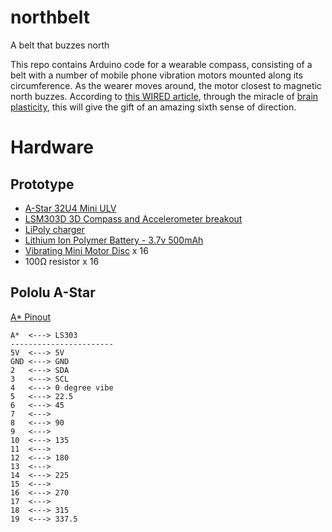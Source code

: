 northbelt
=========

A belt that buzzes north

This repo contains Arduino code for a wearable compass, consisting of a belt with a number of mobile phone vibration motors mounted along its circumference.  As the wearer moves around, the motor closest to magnetic north buzzes.  According to [this WIRED article](http://archive.wired.com/wired/archive/15.04/esp.html), through the miracle of [brain plasticity](http://en.wikipedia.org/wiki/Neuroplasticity), this will give the gift of an amazing sixth sense of direction.

Hardware
========

Prototype
---------
 * [A-Star 32U4 Mini ULV](http://www.pololu.com/product/3102)
 * [LSM303D 3D Compass and Accelerometer breakout](http://www.pololu.com/product/2127)
 * [LiPoly charger](http://www.adafruit.com/products/259)
 * [Lithium Ion Polymer Battery - 3.7v 500mAh](http://www.adafruit.com/products/1578)
 * [Vibrating Mini Motor Disc](http://www.adafruit.com/products/1201) x 16
 * 100Ω resistor x 16

Pololu A-Star
-------------

[A* Pinout](http://www.pololu.com/file/0J784/a-star-32u4-mini-pinout.pdf)

    A*  <---> LS303
    -----------------------
    5V  <---> 5V
    GND <---> GND
    2   <---> SDA
    3   <---> SCL
    4   <---> 0 degree vibe
    5   <---> 22.5
    6   <---> 45
    7   <--->
    8   <---> 90
    9   <--->
    10  <---> 135
    11  <--->
    12  <---> 180
    13  <--->
    14  <---> 225
    15  <--->
    16  <---> 270
    17  <--->
    18  <---> 315
    19  <---> 337.5

